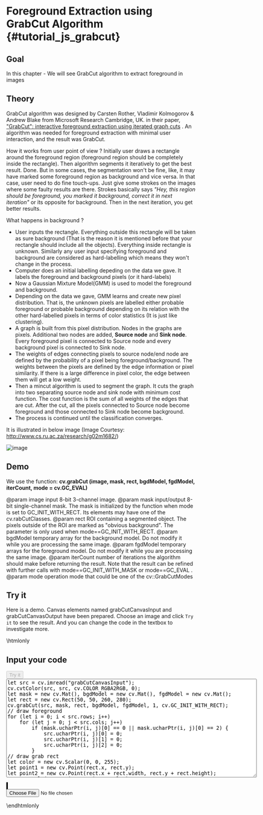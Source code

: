 Foreground Extraction using GrabCut Algorithm {#tutorial_js_grabcut}
=========================================================

Goal
----

In this chapter
    -   We will see GrabCut algorithm to extract foreground in images

Theory
------

GrabCut algorithm was designed by Carsten Rother, Vladimir Kolmogorov & Andrew Blake from Microsoft
Research Cambridge, UK. in their paper, ["GrabCut": interactive foreground extraction using iterated
graph cuts](http://dl.acm.org/citation.cfm?id=1015720) . An algorithm was needed for foreground
extraction with minimal user interaction, and the result was GrabCut.

How it works from user point of view ? Initially user draws a rectangle around the foreground region
(foreground region should be completely inside the rectangle). Then algorithm segments it
iteratively to get the best result. Done. But in some cases, the segmentation won't be fine, like,
it may have marked some foreground region as background and vice versa. In that case, user need to
do fine touch-ups. Just give some strokes on the images where some faulty results are there. Strokes
basically says *"Hey, this region should be foreground, you marked it background, correct it in next
iteration"* or its opposite for background. Then in the next iteration, you get better results.

What happens in background ?

-   User inputs the rectangle. Everything outside this rectangle will be taken as sure background
    (That is the reason it is mentioned before that your rectangle should include all the
    objects). Everything inside rectangle is unknown. Similarly any user input specifying
    foreground and background are considered as hard-labelling which means they won't change in
    the process.
-   Computer does an initial labelling depeding on the data we gave. It labels the foreground and
    background pixels (or it hard-labels)
-   Now a Gaussian Mixture Model(GMM) is used to model the foreground and background.
-   Depending on the data we gave, GMM learns and create new pixel distribution. That is, the
    unknown pixels are labelled either probable foreground or probable background depending on its
    relation with the other hard-labelled pixels in terms of color statistics (It is just like
    clustering).
-   A graph is built from this pixel distribution. Nodes in the graphs are pixels. Additional two
    nodes are added, **Source node** and **Sink node**. Every foreground pixel is connected to
    Source node and every background pixel is connected to Sink node.
-   The weights of edges connecting pixels to source node/end node are defined by the probability
    of a pixel being foreground/background. The weights between the pixels are defined by the edge
    information or pixel similarity. If there is a large difference in pixel color, the edge
    between them will get a low weight.
-   Then a mincut algorithm is used to segment the graph. It cuts the graph into two separating
    source node and sink node with minimum cost function. The cost function is the sum of all
    weights of the edges that are cut. After the cut, all the pixels connected to Source node
    become foreground and those connected to Sink node become background.
-   The process is continued until the classification converges.

It is illustrated in below image (Image Courtesy: <http://www.cs.ru.ac.za/research/g02m1682/>)

![image](images/grabcut_scheme.jpg)

Demo
----

We use the function: **cv.grabCut (image, mask, rect, bgdModel, fgdModel, iterCount, mode = cv.GC_EVAL)** 

@param image      input 8-bit 3-channel image.
@param mask       input/output 8-bit single-channel mask. The mask is initialized by the function when mode is set to GC_INIT_WITH_RECT. Its elements may have one of the cv.rabCutClasses.
@param rect       ROI containing a segmented object. The pixels outside of the ROI are marked as "obvious background". The parameter is only used when mode==GC_INIT_WITH_RECT.
@param bgdModel   temporary array for the background model. Do not modify it while you are processing the same image.
@param fgdModel   temporary arrays for the foreground model. Do not modify it while you are processing the same image.
@param iterCount  number of iterations the algorithm should make before returning the result. Note that the result can be refined with further calls with mode==GC_INIT_WITH_MASK or mode==GC_EVAL .
@param mode       operation mode that could be one of the cv::GrabCutModes 

Try it
------

Here is a demo. Canvas elements named grabCutCanvasInput and grabCutCanvasOutput have been prepared. Choose an image and
click `Try it` to see the result. And you can change the code in the textbox to investigate more.

\htmlonly
<!DOCTYPE html>
<head>
<style>
canvas {
    border: 1px solid black;
}
.err {
    color: red;
}
</style>
</head>
<body>
<div id="grabCutCodeArea">
<h2>Input your code</h2>
<button id="grabCutTryIt" disabled="true" onclick="grabCutExecuteCode()">Try it</button><br>
<textarea rows="17" cols="80" id="grabCutTestCode" spellcheck="false">
let src = cv.imread("grabCutCanvasInput");
cv.cvtColor(src, src, cv.COLOR_RGBA2RGB, 0);
let mask = new cv.Mat(), bgdModel = new cv.Mat(), fgdModel = new cv.Mat();
let rect = new cv.Rect(50, 50, 260, 280);
cv.grabCut(src, mask, rect, bgdModel, fgdModel, 1, cv.GC_INIT_WITH_RECT);
// draw foreground
for (let i = 0; i < src.rows; i++)
    for (let j = 0; j < src.cols; j++) 
        if (mask.ucharPtr(i, j)[0] == 0 || mask.ucharPtr(i, j)[0] == 2) {
            src.ucharPtr(i, j)[0] = 0;
            src.ucharPtr(i, j)[1] = 0;
            src.ucharPtr(i, j)[2] = 0;
        }
// draw grab rect
let color = new cv.Scalar(0, 0, 255);
let point1 = new cv.Point(rect.x, rect.y);
let point2 = new cv.Point(rect.x + rect.width, rect.y + rect.height);
cv.rectangle(src, point1, point2, color);
cv.imshow("grabCutCanvasOutput", src);
src.delete(); mask.delete(); bgdModel.delete(); fgdModel.delete(); 
</textarea>
<p class="err" id="grabCutErr"></p>
</div>
<div id="grabCutShowcase">
    <div>
        <canvas id="grabCutCanvasInput"></canvas>
        <canvas id="grabCutCanvasOutput"></canvas>
    </div>
    <input type="file" id="grabCutInput" name="file" />
</div>
<script src="utils.js"></script>
<script async src="opencv.js" id="opencvjs"></script>
<script>
function grabCutExecuteCode() {
    let grabCutText = document.getElementById("grabCutTestCode").value;
    try {
        eval(grabCutText);
        document.getElementById("grabCutErr").innerHTML = " ";
    } catch(err) {
        document.getElementById("grabCutErr").innerHTML = err;
    }
}

loadImageToCanvas("lena.jpg", "grabCutCanvasInput");
let grabCutInputElement = document.getElementById("grabCutInput");
grabCutInputElement.addEventListener("change", grabCutHandleFiles, false);
function grabCutHandleFiles(e) {
    let grabCutUrl = URL.createObjectURL(e.target.files[0]);
    loadImageToCanvas(grabCutUrl, "grabCutCanvasInput");
}

function onReady() {
    document.getElementById("grabCutTryIt").disabled = false;
}
if (typeof cv !== 'undefined') {
    onReady();
} else {
    document.getElementById("opencvjs").onload = onReady;
}
</script>
</body>
\endhtmlonly